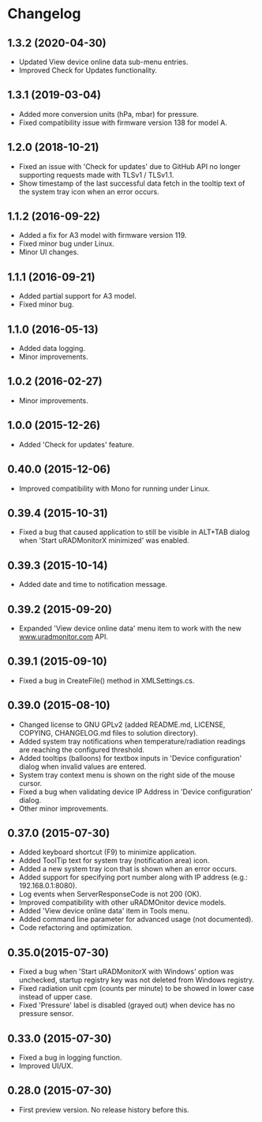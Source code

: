 # Changelog

## 1.3.2 (2020-04-30)

- Updated View device online data sub-menu entries.
- Improved Check for Updates functionality.

## 1.3.1 (2019-03-04)

- Added more conversion units (hPa, mbar) for pressure.
- Fixed compatibility issue with firmware version 138 for model A.

## 1.2.0 (2018-10-21)

- Fixed an issue with 'Check for updates' due to GitHub API no longer supporting requests made with TLSv1 / TLSv1.1.
- Show timestamp of the last successful data fetch in the tooltip text of the system tray icon when an error occurs.

## 1.1.2 (2016-09-22)

- Added a fix for A3 model with firmware version 119.
- Fixed minor bug under Linux.
- Minor UI changes.

## 1.1.1 (2016-09-21)

- Added partial support for A3 model.
- Fixed minor bug.

## 1.1.0 (2016-05-13)

- Added data logging.
- Minor improvements.

## 1.0.2 (2016-02-27)

- Minor improvements.

## 1.0.0 (2015-12-26)

- Added 'Check for updates' feature.

## 0.40.0 (2015-12-06)

- Improved compatibility with Mono for running under Linux.

## 0.39.4 (2015-10-31)

- Fixed a bug that caused application to still be visible in ALT+TAB dialog when 'Start uRADMonitorX minimized' was enabled.

## 0.39.3 (2015-10-14)

- Added date and time to notification message.

## 0.39.2 (2015-09-20)

- Expanded 'View device online data' menu item to work with the new www.uradmonitor.com API.

## 0.39.1 (2015-09-10)

- Fixed a bug in CreateFile() method in XMLSettings.cs.

## 0.39.0 (2015-08-10)

- Changed license to GNU GPLv2 (added README.md, LICENSE, COPYING, CHANGELOG.md files to solution directory).
- Added system tray notifications when temperature/radiation readings are reaching the configured threshold.
- Added tooltips (balloons) for textbox inputs in 'Device configuration' dialog when invalid values are entered.
- System tray context menu is shown on the right side of the mouse cursor.
- Fixed a bug when validating device IP Address in 'Device configuration' dialog.
- Other minor improvements.

## 0.37.0 (2015-07-30)
 
- Added keyboard shortcut (F9) to minimize application.
- Added ToolTip text for system tray (notification area) icon.
- Added a new system tray icon that is shown when an error occurs.
- Added support for specifying port number along with IP address (e.g.: 192.168.0.1:8080).
- Log events when ServerResponseCode is not 200 (OK).
- Improved compatibility with other uRADMOnitor device models.
- Added 'View device online data' item in Tools menu.
- Added command line parameter for advanced usage (not documented).
- Code refactoring and optimization.

## 0.35.0(2015-07-30)

- Fixed a bug when 'Start uRADMonitorX with Windows' option was unchecked, startup registry key was not deleted from Windows registry.
- Fixed radiation unit cpm (counts per minute) to be showed in lower case instead of upper case.
- Fixed 'Pressure' label is disabled (grayed out) when device has no pressure sensor.

## 0.33.0 (2015-07-30)

- Fixed a bug in logging function.
- Improved UI/UX.

## 0.28.0 (2015-07-30)

- First preview version. No release history before this.